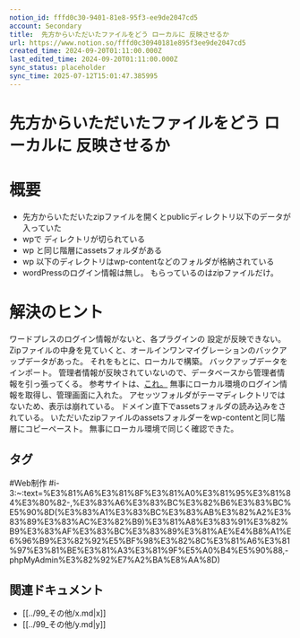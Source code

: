 ```yaml
---
notion_id: fffd0c30-9401-81e8-95f3-ee9de2047cd5
account: Secondary
title:  先方からいただいたファイルをどう ローカルに 反映させるか
url: https://www.notion.so/fffd0c30940181e895f3ee9de2047cd5
created_time: 2024-09-20T01:11:00.000Z
last_edited_time: 2024-09-20T01:11:00.000Z
sync_status: placeholder
sync_time: 2025-07-12T15:01:47.385995
---
```

# 先方からいただいたファイルをどう ローカルに 反映させるか

# 概要
-  先方からいただいたzipファイルを開くとpublicディレクトリ以下のデータが入っていた
- wpで ディレクトリが切られている
- wp と同じ階層にassetsフォルダがある
- wp 以下のディレクトリはwp-contentなどのフォルダが格納されている
-  wordPressのログイン情報は無し。 もらっているのはzipファイルだけ。
# 解決のヒント
ワードプレスのログイン情報がないと、各プラグインの 設定が反映できない。
Zipファイルの中身を見ていくと、オールインワンマイグレーションのバックアップデータがあった。
それをもとに、ローカルで構築。 バックアップデータをインポート。
管理者情報が反映されていないので、データベースから管理者情報を引っ張ってくる。
参考サイトは、[これ。](https://excellent.ne.jp/wordpress/2690/#i-3:~:text=%E3%81%A6%E3%81%8F%E3%81%A0%E3%81%95%E3%81%84%E3%80%82-,%E3%83%A6%E3%83%BC%E3%82%B6%E3%83%BC%E5%90%8D(%E3%83%A1%E3%83%BC%E3%83%AB%E3%82%A2%E3%83%89%E3%83%AC%E3%82%B9)%E3%81%A8%E3%83%91%E3%82%B9%E3%83%AF%E3%83%BC%E3%83%89%E3%81%AE%E4%B8%A1%E6%96%B9%E3%82%92%E5%BF%98%E3%82%8C%E3%81%A6%E3%81%97%E3%81%BE%E3%81%A3%E3%81%9F%E5%A0%B4%E5%90%88,-phpMyAdmin%E3%82%92%E7%A2%BA%E8%AA%8D)
無事にローカル環境のログイン情報を取得し、管理画面に入れた。
アセッツフォルダがテーマディレクトリではないため、表示は崩れている。
ドメイン直下でassetsフォルダの読み込みをされている。
いただいたzipファイルのassetsフォルダーをwp-contentと同じ階層にコピーペースト。
無事にローカル環境で同じく確認できた。

## タグ

#Web制作 #i-3:~:text=%E3%81%A6%E3%81%8F%E3%81%A0%E3%81%95%E3%81%84%E3%80%82-,%E3%83%A6%E3%83%BC%E3%82%B6%E3%83%BC%E5%90%8D(%E3%83%A1%E3%83%BC%E3%83%AB%E3%82%A2%E3%83%89%E3%83%AC%E3%82%B9)%E3%81%A8%E3%83%91%E3%82%B9%E3%83%AF%E3%83%BC%E3%83%89%E3%81%AE%E4%B8%A1%E6%96%B9%E3%82%92%E5%BF%98%E3%82%8C%E3%81%A6%E3%81%97%E3%81%BE%E3%81%A3%E3%81%9F%E5%A0%B4%E5%90%88,-phpMyAdmin%E3%82%92%E7%A2%BA%E8%AA%8D) 

## 関連ドキュメント

- [[../99_その他/x.md|x]]
- [[../99_その他/y.md|y]]
